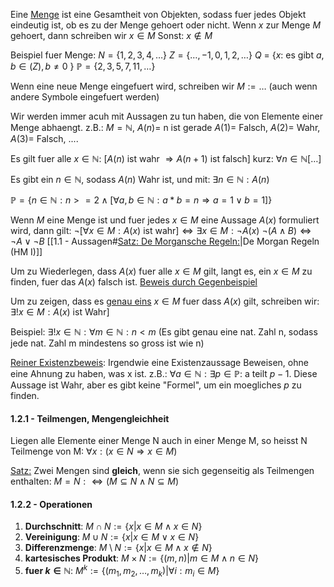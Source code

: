 Eine <ins>Menge</ins> ist eine Gesamtheit von Objekten, sodass fuer jedes Objekt eindeutig ist, ob es zu der Menge gehoert oder nicht. 
Wenn $x$ zur Menge $M$ gehoert, dann schreiben wir $x \in M$
Sonst: $x \not \in M$

Beispiel fuer Menge:
$N = \{1, 2, 3, 4,\dots \}$
$Z = \{ \dots, -1, 0, 1, 2, \dots \}$
$Q$ = $\{ x:$ es gibt $a, b \in \mathbb(Z), b \neq 0$ }
$\mathbb{P} = \{2, 3, 5, 7, 11, \dots \}$ 

Wenn eine neue Menge eingefuert wird, schreiben wir $M := \dots$
(auch wenn andere Symbole eingefuert werden)


Wir werden immer acuh mit Aussagen zu tun haben, die von Elemente einer Menge abhaengt. z.B.: $M = \mathbb{N}$, $A(n) =$ n ist gerade
$A(1) =$ Falsch, $A(2) =$ Wahr, $A(3) =$ Falsch, ....

Es gilt fuer alle $x \in \mathbb{N}$: $[A(n)$ ist wahr $\Rightarrow A(n + 1)$ ist falsch$]$
kurz: $\forall n \in \mathbb{N} [\dots ]$

Es gibt ein $n \in \mathbb{N}$, sodass $A(n)$ Wahr ist, und mit: $\exists n \in \mathbb{N}: A(n)$

$\mathbb{P} = \{ n \in \mathbb{N}: n >= 2 \land [\forall a, b \in \mathbb{N}: a*b = n \Rightarrow a=1 \lor b=1]\}$

Wenn $M$ eine Menge ist und fuer jedes $x \in M$ eine Aussage $A(x)$ formuliert wird, dann gilt:
$\lnot [\forall x \in M: A(x)$ ist wahr$] \Leftrightarrow \exists x \in M: \lnot A(x)$
$\lnot (A \land B) \Leftrightarrow \lnot A \lor \lnot B$  [[1.1 - Aussagen#<ins>Satz: De Morgansche Regeln:</ins>|De Morgan Regeln (HM I)]]

Um zu Wiederlegen, dass $A(x)$ fuer alle $x \in M$ gilt, langt es, ein $x \in M$ zu finden, fuer das $A(x)$ falsch ist. <ins>Beweis durch Gegenbeispiel</ins>

Um zu zeigen, dass es <ins>genau eins</ins> $x \in M$ fuer dass $A(x)$ gilt, schreiben wir:
$\exists !x \in M: A(x)$ ist Wahr$]$

Beispiel: $\exists !x \in \mathbb{N}: \forall m \in \mathbb{N}: n < m$
(Es gibt genau eine nat. Zahl n, sodass jede nat. Zahl m mindestens so gross ist wie n)

<ins>Reiner Existenzbeweis</ins>: Irgendwie eine Existenzaussage Beweisen, ohne eine Ahnung zu haben, was x ist.
z.B.:
$\forall a \in \mathbb{N}: \exists p \in \mathbb{P}$: a teilt $p-1$. Diese Aussage ist Wahr, aber es gibt keine "Formel", um ein moegliches $p$ zu finden.

#### 1.2.1 - Teilmengen, Mengengleichheit
Liegen alle Elemente einer Menge N auch in einer Menge M, so heisst N Teilmenge von M:
$\forall x: (x \in N \Rightarrow x \in M)$

<ins>Satz:</ins> Zwei Mengen sind **gleich**, wenn sie sich gegenseitig als Teilmengen enthalten:
$M = N: \Leftrightarrow (M \subseteq N \land N \subseteq M)$


#### 1.2.2 - Operationen
1. **Durchschnitt**: $M \cap N := \{x | x \in M \land x \in N \}$
2. **Vereinigung**: $M \cup N := \{x | x \in M \lor x \in N\}$ 
3. **Differenzmenge**: $M \setminus N := \{ x | x \in M \land x \not \in N \}$
4. **kartesisches Produkt**: $M \times N := \{(m, n)|m \in M \land n \in N \}$
5. **fuer $k \in \mathbb{N}$**: $M^k := \{(m_1, m_2, \dots, m_k)| \forall i: m_i \in M\}$

